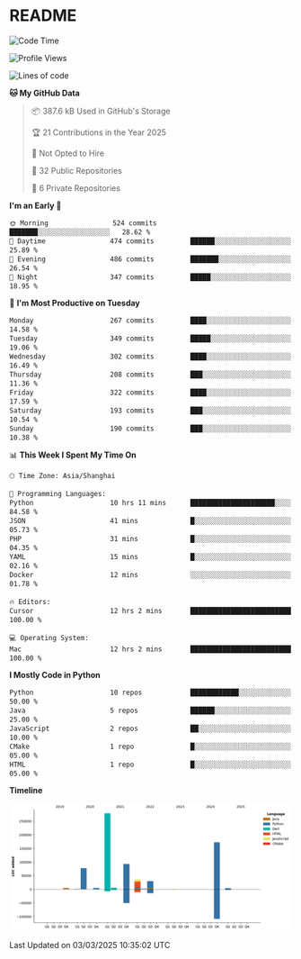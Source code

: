 # README

<!--START_SECTION:waka-->
![Code Time](http://img.shields.io/badge/Code%20Time-1%2C232%20hrs%208%20mins-blue)

![Profile Views](http://img.shields.io/badge/Profile%20Views-0-blue)

![Lines of code](https://img.shields.io/badge/From%20Hello%20World%20I%27ve%20Written-707.7%20thousand%20lines%20of%20code-blue)

**🐱 My GitHub Data** 

> 📦 387.6 kB Used in GitHub's Storage 
 > 
> 🏆 21 Contributions in the Year 2025
 > 
> 🚫 Not Opted to Hire
 > 
> 📜 32 Public Repositories 
 > 
> 🔑 6 Private Repositories 
 > 
**I'm an Early 🐤** 

```text
🌞 Morning                524 commits         ███████░░░░░░░░░░░░░░░░░░   28.62 % 
🌆 Daytime                474 commits         ██████░░░░░░░░░░░░░░░░░░░   25.89 % 
🌃 Evening                486 commits         ███████░░░░░░░░░░░░░░░░░░   26.54 % 
🌙 Night                  347 commits         █████░░░░░░░░░░░░░░░░░░░░   18.95 % 
```
📅 **I'm Most Productive on Tuesday** 

```text
Monday                   267 commits         ████░░░░░░░░░░░░░░░░░░░░░   14.58 % 
Tuesday                  349 commits         █████░░░░░░░░░░░░░░░░░░░░   19.06 % 
Wednesday                302 commits         ████░░░░░░░░░░░░░░░░░░░░░   16.49 % 
Thursday                 208 commits         ███░░░░░░░░░░░░░░░░░░░░░░   11.36 % 
Friday                   322 commits         ████░░░░░░░░░░░░░░░░░░░░░   17.59 % 
Saturday                 193 commits         ███░░░░░░░░░░░░░░░░░░░░░░   10.54 % 
Sunday                   190 commits         ███░░░░░░░░░░░░░░░░░░░░░░   10.38 % 
```


📊 **This Week I Spent My Time On** 

```text
🕑︎ Time Zone: Asia/Shanghai

💬 Programming Languages: 
Python                   10 hrs 11 mins      █████████████████████░░░░   84.58 % 
JSON                     41 mins             █░░░░░░░░░░░░░░░░░░░░░░░░   05.73 % 
PHP                      31 mins             █░░░░░░░░░░░░░░░░░░░░░░░░   04.35 % 
YAML                     15 mins             █░░░░░░░░░░░░░░░░░░░░░░░░   02.16 % 
Docker                   12 mins             ░░░░░░░░░░░░░░░░░░░░░░░░░   01.78 % 

🔥 Editors: 
Cursor                   12 hrs 2 mins       █████████████████████████   100.00 % 

💻 Operating System: 
Mac                      12 hrs 2 mins       █████████████████████████   100.00 % 
```

**I Mostly Code in Python** 

```text
Python                   10 repos            ████████████░░░░░░░░░░░░░   50.00 % 
Java                     5 repos             ██████░░░░░░░░░░░░░░░░░░░   25.00 % 
JavaScript               2 repos             ██░░░░░░░░░░░░░░░░░░░░░░░   10.00 % 
CMake                    1 repo              █░░░░░░░░░░░░░░░░░░░░░░░░   05.00 % 
HTML                     1 repo              █░░░░░░░░░░░░░░░░░░░░░░░░   05.00 % 
```



**Timeline**

![Lines of Code chart](https://raw.githubusercontent.com/XeonHis/XeonHis/main/assets/bar_graph.png)


 Last Updated on 03/03/2025 10:35:02 UTC
<!--END_SECTION:waka-->
